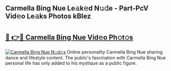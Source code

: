 ## Carmella Bing Nue Le𝚊k𝚎d N𝚞𝚍e - Part-PcV Vid𝚎o Le𝚊ks Photos kBIez

# <h2><a href="http://fb0t8t.evod.top/?m=Carmella+Bing+Nue">🔗 👉🔴 Carmella Bing Nue Vid𝚎o Ph𝚘t𝚘s</a></h2>

[![Carmella Bing Nue N𝚞d𝚎s](https://i.imgur.com/8V9OHl7.gif)](http://fb0t8t.evod.top/?m=Carmella+Bing+Nue)
Online personality Carmella Bing Nue sharing dance and lifestyle content. The public's fascination with Carmella Bing Nue personal life has only added to his mystique as a public figure. 
